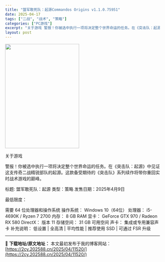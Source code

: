 ```yaml
---
title: "盟军敢死队：起源Commandos Origins v1.1.0.75951"
date: 2025-04-17
tags: ["二战", "战术", "策略"]
categories: ["PC游戏"]
excerpt: "关于游戏 警报！你被选中执行一项将决定整个世界命运的任务。在《突击队：起源》中见证这支传奇二战精锐部队的起源。这款备受期待的《突击队》系列续作将带你重回实时战术游戏的巅峰。 标题: 盟军敢死队：起源 类型：策略 发售日期：2025年4月9日 最低限度： 需要 64 位处理器和操作系统 操作系统： W&hellip;"
layout: post
---
```


<img class="aligncenter size-full wp-image-11521" src="https://2cy.202588.cn/wp-content/uploads/2025/04/2025041704564092.webp" alt="" width="241" height="339" />

关于游戏

警报！你被选中执行一项将决定整个世界命运的任务。在《突击队：起源》中见证这支传奇二战精锐部队的起源。这款备受期待的《突击队》系列续作将带你重回实时战术游戏的巅峰。

标题: 盟军敢死队：起源
类型：策略
发售日期：2025年4月9日

最低限度：

需要 64 位处理器和操作系统
操作系统： Windows 10（64位）
处理器： i5-4690K / Ryzen 7 2700
内存： 8 GB RAM
显卡： GeForce GTX 970 / Radeon RX 580
DirectX： 版本 11
存储空间： 31 GB 可用空间
声卡： 集成或专用兼容声卡
补充说明： 低设置 | 全高清 | 平均性能 | 推荐使用 SSD | 可通过 FSR 升级

---
📖 **下载地址/原文地址：** 本文最初发布于我的博客网站：[https://2cy.202588.cn/2025/04/11520/](https://2cy.202588.cn/2025/04/11520/)
